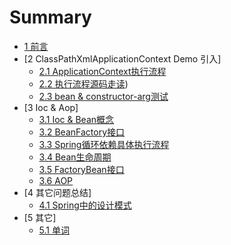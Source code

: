 # Summary

* [1 前言](doc/target.md)
* [2 ClassPathXmlApplicationContext Demo 引入]
    * [2.1 ApplicationContext执行流程](doc/test/flow_path.md)
    * [2.2 执行流程源码走读](doc/test/code_review.md))
    * [2.3 bean & constructor-arg测试](doc/test/bean_constructor.md)
* [3 Ioc & Aop]
    * [3.1 Ioc & Bean概念](doc/bean/ioc_bean.md)
    * [3.2 BeanFactory接口](doc/bean/BeanFactory.md)
    * [3.3 Spring循环依赖具体执行流程](doc/bean/dependency.md)
    * [3.4 Bean生命周期](doc/bean/bean_life.md)
    * [3.5 FactoryBean接口](doc/bean/fatory_bean.md)
    * [3.6 AOP](doc/bean/aop.md) 
* [4 其它问题总结]
    * [4.1 Spring中的设计模式](doc/bean/design.md)        
* [5 其它]
    * [5.1 单词](./doc/other/words.md)
